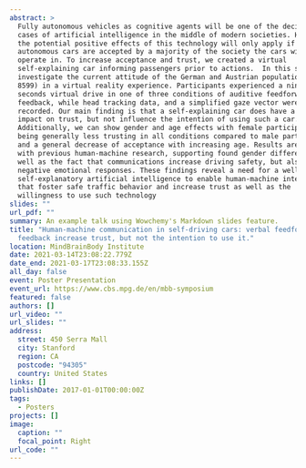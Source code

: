 ```yaml
---
abstract: >
  Fully autonomous vehicles as cognitive agents will be one of the decisive use
  cases of artificial intelligence in the middle of modern societies. However,
  the potential positive effects of this technology will only apply if
  autonomous cars are accepted by a majority of the society the cars will
  operate in. To increase acceptance and trust, we created a virtual
  self-explaining car informing passengers prior to actions.  In this study, we
  investigate the current attitude of the German and Austrian population (N =
  8599) in a virtual reality experience. Participants experienced a ninety
  seconds virtual drive in one of three conditions of auditive feedforward and
  feedback, while head tracking data, and a simplified gaze vector were
  recorded. Our main finding is that a self-explaining car does have a positive
  impact on trust, but not influence the intention of using such a car.
  Additionally, we can show gender and age effects with female participants
  being generally less trusting in all conditions compared to male participants
  and a general decrease of acceptance with increasing age. Results are in line
  with previous human-machine research, supporting found gender differences as
  well as the fact that communications increase driving safety, but also
  negative emotional responses. These findings reveal a need for a well balanced
  self-explanatory artificial intelligence to enable human-machine interactions
  that foster safe traffic behavior and increase trust as well as the
  willingness to use such technology
slides: ""
url_pdf: ""
summary: An example talk using Wowchemy's Markdown slides feature.
title: "Human-machine communication in self-driving cars: verbal feedforward and
  feedback increase trust, but not the intention to use it."
location: MindBrainBody Institute
date: 2021-03-14T23:08:22.779Z
date_end: 2021-03-17T23:08:33.155Z
all_day: false
event: Poster Presentation
event_url: https://www.cbs.mpg.de/en/mbb-symposium
featured: false
authors: []
url_video: ""
url_slides: ""
address:
  street: 450 Serra Mall
  city: Stanford
  region: CA
  postcode: "94305"
  country: United States
links: []
publishDate: 2017-01-01T00:00:00Z
tags:
  - Posters
projects: []
image:
  caption: ""
  focal_point: Right
url_code: ""
---
```

